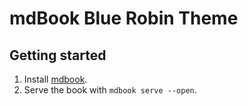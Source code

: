 # mdBook Blue Robin Theme

## Getting started

1. Install [mdbook](https://rust-lang.github.io/mdBook/guide/installation.html).
1. Serve the book with `mdbook serve --open`.